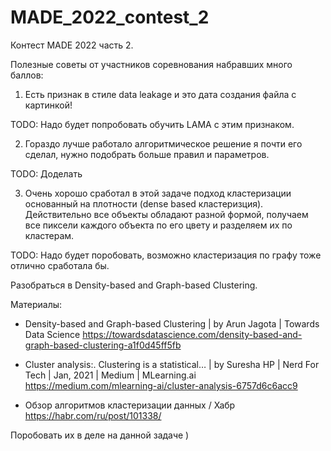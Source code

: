 # MADE_2022_contest_2
Контест MADE 2022 часть 2.

Полезные советы от участников соревнования набравших много баллов:
1. Есть признак в стиле data leakage и это дата создания файла с картинкой!

TODO:
Надо будет попробовать обучить LAMA с этим признаком.

2. Гораздо лучше работало алгоритмическое решение я почти его сделал, нужно подобрать больше правил и параметров. 

TODO:
Доделать

3. Очень хорошо сработал в этой задаче подход кластеризации основанный на плотности (dense based кластеризция).
Действительно все объекты обладают разной формой, получаем все пиксели каждого объекта по его цвету и разделяем их по кластерам.

TODO:
Надо будет поробовать, возможно кластеризация по графу тоже отлично сработала бы.

Разобраться в Density-based and Graph-based Clustering.

Материалы:
* Density-based and Graph-based Clustering | by Arun Jagota | Towards Data Science
https://towardsdatascience.com/density-based-and-graph-based-clustering-a1f0d45ff5fb

* Cluster analysis:. Clustering is a statistical… | by Suresha HP | Nerd For Tech | Jan, 2021 | Medium | MLearning.ai
https://medium.com/mlearning-ai/cluster-analysis-6757d6c6acc9

* Обзор алгоритмов кластеризации данных / Хабр
https://habr.com/ru/post/101338/

Поробовать их в деле на данной задаче )
